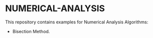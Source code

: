 # NUMERICAL-ANALYSIS
This repository contains examples for Numerical Analysis Algorithms:
- Bisection Method.
